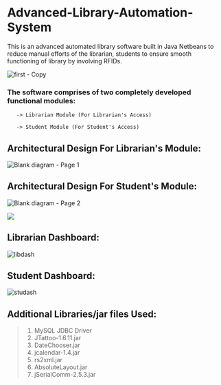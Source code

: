 # Advanced-Library-Automation-System


This is an advanced automated library software built in Java Netbeans to reduce manual efforts of the librarian, students to ensure smooth functioning of library by involving RFIDs.

![first - Copy](https://user-images.githubusercontent.com/78873223/160278439-d6460029-f49b-4637-828b-523be6a32c35.PNG)

### The software comprises of two completely developed functional modules: 

       -> Librarian Module (For Librarian's Access)

       -> Student Module (For Student's Access)
       
       
## Architectural Design For Librarian's Module:

![Blank diagram - Page 1](https://user-images.githubusercontent.com/78873223/160277751-becf659a-39b7-4dd2-bf3e-f53bc85a733d.png)


## Architectural Design For Student's Module:

![Blank diagram - Page 2](https://user-images.githubusercontent.com/78873223/160277769-92241511-1501-4f97-81bc-a7b5041fdcf5.png)

![](https://i.imgur.com/waxVImv.png) 

## Librarian Dashboard:
![libdash](https://user-images.githubusercontent.com/78873223/160278744-e5655f3d-e071-4f78-8ad6-050649d32ee7.PNG)



## Student Dashboard:
![studash](https://user-images.githubusercontent.com/78873223/160278696-53757cec-54b6-47f1-a12a-84ae69bc12e1.PNG)


## Additional Libraries/jar files Used:

> 1. MySQL JDBC Driver
> 2. JTattoo-1.6.11.jar
> 3. DateChooser.jar
> 4. jcalendar-1.4.jar
> 5. rs2xml.jar
> 6. AbsoluteLayout.jar
> 7. jSerialComm-2.5.3.jar
